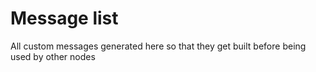 # Message list
All custom messages generated here so that they get built before being used by other nodes
